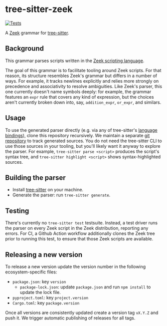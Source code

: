 # tree-sitter-zeek

[![Tests](https://github.com/zeek/tree-sitter-zeek/actions/workflows/test.yaml/badge.svg)](https://github.com/zeek/tree-sitter-zeek/actions/workflows/test.yaml)

A [Zeek](https://zeek.org) grammar for [tree-sitter](https://github.com/tree-sitter/tree-sitter).

## Background

This grammar parses scripts written in the [Zeek scripting
language](https://docs.zeek.org/en/master/script-reference/index.html).

The goal of this grammar is to facilitate tooling around Zeek
scripts. For that reason, its structure resembles Zeek's grammar but differs in
a number of ways. For example, it tracks newlines explicitly and relies more
strongly on precedence and associativity to resolve ambiguities. Like Zeek's
parser, this one currently doesn't name symbols deeply: for example, the grammar
features an `expr` rule that covers any kind of expression, but the choices
aren't currently broken down into, say, `addition_expr`, `or_expr`, and
similars.

## Usage

To use the generated parser directly (e.g. via any of tree-sitter's
[language bindings](https://tree-sitter.github.io/tree-sitter/#language-bindings)),
clone this repository recursively. We maintain a separate
[git repository](https://github.com/zeek/tree-sitter-zeek-src)
to track generated sources. You do not need the tree-sitter CLI
to use those sources in your tooling, but you'll likely want it
anyway to explore the parser. For example, `tree-sitter parse <script>`
produces the script's syntax tree, and `tree-sitter highlight <script>`
shows syntax-highlighted sources.

## Building the parser

- Install [tree-sitter](https://tree-sitter.github.io/tree-sitter/creating-parsers#installation) on your machine.
- Generate the parser: run `tree-sitter generate`.

## Testing

There's currently no `tree-sitter test` testsuite. Instead, a test driver runs
the parser on every Zeek script in the Zeek distribution, reporting any
errors. For CI, a Github Action workflow additionally clones the Zeek tree prior
to running this test, to ensure that those Zeek scripts are available.

## Releasing a new version

To release a new version update the version number in the following ecosystem-specific files:

- `package.json`: key `version`
  - `package-lock.json`: update `package.json` and run `npm install` to update the lock file.
- `pyproject.toml`: key `project.version`
- `Cargo.toml`: key `package.version`

Once all versions are consistently updated create a version tag `vX.Y.Z` and
push it. We trigger automatic publishing of releases for all tags.
